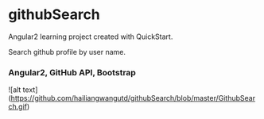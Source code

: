 # githubSearch
Angular2 learning project created with QuickStart.

Search github profile by user name.
### Angular2, GitHub API, Bootstrap
![alt text] (https://github.com/hailiangwangutd/githubSearch/blob/master/GithubSearch.gif)

